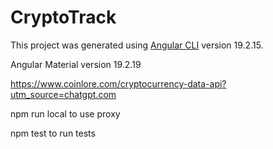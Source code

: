 # CryptoTrack

This project was generated using [Angular CLI](https://github.com/angular/angular-cli) version 19.2.15.

Angular Material version 19.2.19


https://www.coinlore.com/cryptocurrency-data-api?utm_source=chatgpt.com

npm run local to use proxy

npm test to run tests